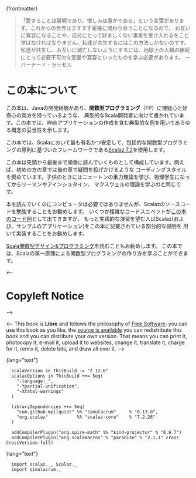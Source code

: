{frontmatter}
<!--
> "Love is wise; hatred is foolish. In this world, which is getting more
> and more closely interconnected, we have to learn to tolerate each
> other, we have to learn to put up with the fact that some people say
> things that we don't like. We can only live together in that way. But
> if we are to live together, and not die together, we must learn a kind
> of charity and a kind of tolerance, which is absolutely vital to the
> continuation of human life on this planet."
> 
> ― Bertrand Russell
-->

> 「愛することは賢明であり、憎しみは愚かである」という言葉があります。これからの世界はますます密接に関わり合うことになるので、
> お互いに寛容になることや、自分にとって好ましくない事実を受け入れるをこと学ばなければなりません。私達が共生するにはこの方法しかないのです。
> 私達が共生し、お互いに滅亡しないようにするには、地球上の人類の継続にとって必要不可欠な慈愛や寛容といったものを学ぶ必要があります。
> ― バーナード・ラッセル
<!--
# About This Book

This book is for the typical Scala developer, probably with a Java background,
who is both sceptical and curious about the **Functional Programming** (FP)
paradigm. This book justifies every concept with practical examples, including
writing a web application.
-->
# この本について
この本は、Javaの開発経験があり、**関数型プログラミング**（FP）に懐疑心と好奇心の両方を持っているような、
典型的なScala開発者に向けて書かれています。この本では、Webアプリケーションの作成を含む典型的な例を用いてあらゆる概念の妥当性を示します。

<!--
This book uses [Scalaz 7.2](https://github.com/scalaz/scalaz), the most popular, stable, principled and
comprehensive Functional Programming framework for Scala.
-->
この本では、Scalaにおいて最も有名かつ安定して、包括的な関数型プログラミングの原則に基づいたフレームワークである[Scalaz 7.2](https://github.com/scalaz/scalaz)を使用します。

<!--
This book is designed to be read from cover to cover, in the order presented,
with a rest between chapters. Earlier chapters encourage coding styles that we
will later discredit: similar to how we learn Newton's theory of gravity as
children, and progress to Riemann / Einstein / Maxwell if we become students of
physics.
-->

この本は先頭から最後まで順番に読んでいくものとして構成しています。例えば、初めの方の章では後の章で疑問を投げかけるような
コーディングスタイルを奨めています。子供のときにはニュートンの重力理論を学び、物理学生になってからリーマンやアインシュタイン、
マクスウェルの理論を学ぶのと同じです。

<!--
A computer is not necessary to follow along, but studying the Scalaz source code
is encouraged. Some of the more complex code snippets are available with [the
book's source code](https://github.com/fommil/fpmortals/) and those who want practical exercises are encouraged to
(re-)implement Scalaz (and the example application) using the partial
descriptions presented in this book.
-->

本を読んでいくのにコンピュータは必要ではありませんが、Scalazのソースコードを勉強することをお勧めします。
いくつか複雑なコードスニペットが[この本のコード例](https://github.com/fommil/fpmortals/)として出てきますが、
もっと実践的な演習を望む人はScalaz(および、サンプルのアプリケーション)をこの本に記載されている部分的な説明を
用いて実装することをお勧めします。

<!--
We also recommend [The Red Book](https://www.manning.com/books/functional-programming-in-scala) as further reading. It teaches how to write an FP
library in Scala from first principles.
-->

[Scala関数型デザイン&プログラミング](https://www.amazon.co.jp/dp/4844337769/)を読むこともお勧めします。
この本では、Scalaの第一原理による関数型プログラミングの作り方を学ぶことができます。

<--
# Copyleft Notice
-->

<--
This book is **Libre** and follows the philosophy of [Free Software](https://www.gnu.org/philosophy/free-sw.en.html): you can use
this book as you like, the [source is available](https://github.com/fommil/fpmortals/) you can redistribute this book
and you can distribute your own version. That means you can print it, photocopy
it, e-mail it, upload it to websites, change it, translate it, charge for it,
remix it, delete bits, and draw all over it.
-->

<!--
This book is **Copyleft**: if you change the book and distribute your own version,
you must also pass these freedoms to its recipients.
-->

<!--
This book uses the [Creative Commons Attribution ShareAlike 4.0 International](https://creativecommons.org/licenses/by-sa/4.0/legalcode) (CC
BY-SA 4.0) license.
-->

<!--
All original code snippets in this book are separately [CC0](https://wiki.creativecommons.org/wiki/CC0) licensed, you may use
them without restriction. Excerpts from Scalaz and related libraries maintain
their license, reproduced in full in the appendix.
-->

<!--
The example application `drone-dynamic-agents` is distributed under the terms of
the [GPLv3](https://www.gnu.org/licenses/gpl-3.0.en.html): only the snippets in this book are available without restriction.
-->

<!--
# Thanks
-->

<!--
Diego Esteban Alonso Blas, Raúl Raja Martínez and Peter Neyens of 47
degrees, Rúnar Bjarnason, Tony Morris, John de Goes and Edward Kmett
for their help explaining the principles of FP. Kenji Yoshida and
Jason Zaugg for being the main authors of Scalaz, and Paul Chuisano /
Miles Sabin for fixing a critical bug in the Scala compiler ([SI-2712](https://issues.scala-lang.org/browse/SI-2712)).
-->

<!--
Thanks to the readers who gave feedback on early drafts of this text.
-->

<!--
Some material was particularly helpful for my own understanding of the concepts
that are in this book. Thanks to Juan Manuel Serrano for [All Roads Lead to
Lambda](https://skillsmatter.com/skillscasts/9904-london-scala-march-meetup#video), Pere Villega for [On Free Monads](http://perevillega.com/understanding-free-monads), Dick Wall and Josh Suereth for [For:
What is it Good For?](https://www.youtube.com/watch?v=WDaw2yXAa50), Erik Bakker for [Options in Futures, how to unsuck them](https://www.youtube.com/watch?v=hGMndafDcc8),
Noel Markham for [ADTs for the Win!](https://www.47deg.com/presentations/2017/06/01/ADT-for-the-win/), Sukant Hajra for [Classy Monad Transformers](https://www.youtube.com/watch?v=QtZJATIPB0k),
Luka Jacobowitz for [Optimizing Tagless Final](https://lukajcb.github.io/blog/functional/2018/01/03/optimizing-tagless-final.html), Vincent Marquez for [Index your
State](https://www.youtube.com/watch?v=JPVagd9W4Lo), Gabriel Gonzalez for [The Continuation Monad](http://www.haskellforall.com/2012/12/the-continuation-monad.html), and Yi Lin Wei / Zainab Ali
for their tutorials at Hack The Tower meetups.
-->

<!--
The helpul souls who patiently explained things to me: Merlin Göttlinger, Edmund
Noble, Fabio Labella, Adelbert Chang, Michael Pilquist, Paul Snively, Daniel
Spiewak, Stephen Compall, Brian McKenna, Ryan Delucchi, Pedro Rodriguez, Emily
Pillmore, Aaron Vargo, Tomas Mikula, Jean-Baptiste Giraudeau, Itamar Ravid, Ross
A. Baker, Alexander Konovalov, Harrison Houghton, Alexandre Archambault,
Christopher Davenport, Jose Cardona, Isaac Elliott.
-->

<!--
# Practicalities
-->

<!-- To set up a project that uses the libraries presented in this book, use a recent -->
<!-- version of Scala with FP-specific features enabled (e.g. in `build.sbt`): -->

{lang="text"}
~~~~~~~~
  scalaVersion in ThisBuild := "2.12.6"
  scalacOptions in ThisBuild ++= Seq(
    "-language:_",
    "-Ypartial-unification",
    "-Xfatal-warnings"
  )
  
  libraryDependencies ++= Seq(
    "com.github.mpilquist" %% "simulacrum"     % "0.13.0",
    "org.scalaz"           %% "scalaz-core"    % "7.2.26"
  )
  
  addCompilerPlugin("org.spire-math" %% "kind-projector" % "0.9.7")
  addCompilerPlugin("org.scalamacros" % "paradise" % "2.1.1" cross CrossVersion.full)
~~~~~~~~

<!-- In order to keep our snippets short, we will omit the `import` -->
<!-- section. Unless told otherwise, assume that all snippets have the -->
<!-- following imports: -->

{lang="text"}
~~~~~~~~
  import scalaz._, Scalaz._
  import simulacrum._
~~~~~~~~



